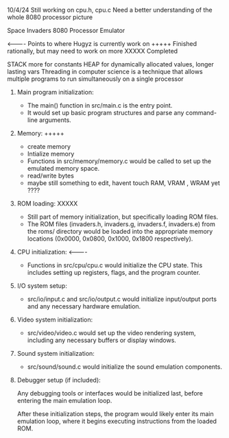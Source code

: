 10/4/24
Still working on cpu.h, cpu.c
Need a better understanding of the whole 8080 processor picture

Space Invaders 8080 Processor Emulator

<---- Points to where Hugyz is currently work on
+++++ Finished rationally, but may need to work on more
XXXXX Completed




STACK more for constants
HEAP for dynamically allocated values, longer lasting vars
Threading in computer science is a technique that allows multiple programs to run simultaneously on a single processor


1) Main program initialization:

    - The main() function in src/main.c is the entry point.
    - It would set up basic program structures and parse any command-line arguments.

2) Memory: +++++

    - create memory
    - Intialize memory 
    - Functions in src/memory/memory.c would be called to set up the emulated memory space.
    - read/write bytes
    - maybe still something to edit, havent touch RAM, VRAM , WRAM yet ????

3) ROM loading: XXXXX

    - Still part of memory initialization, but specifically loading ROM files.
    - The ROM files (invaders.h, invaders.g, invaders.f, invaders.e) from the roms/ directory would be loaded into the appropriate memory locations (0x0000, 0x0800, 0x1000, 0x1800 respectively).

4) CPU initialization: <----

    - Functions in src/cpu/cpu.c would initialize the CPU state.
    This includes setting up registers, flags, and the program counter.

5) I/O system setup:

    - src/io/input.c and src/io/output.c would initialize input/output ports and any necessary hardware emulation.

6) Video system initialization:

    - src/video/video.c would set up the video rendering system, including any necessary buffers or display windows.

7) Sound system initialization:

    - src/sound/sound.c would initialize the sound emulation components.

8) Debugger setup (if included):

    Any debugging tools or interfaces would be initialized last, before entering the main emulation loop.

    
    
    After these initialization steps, the program would likely enter its main emulation loop, where it begins executing instructions from the loaded ROM.